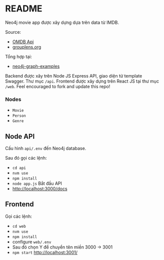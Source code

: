# README

Neo4j movie app được xây dựng dựa trên data từ IMDB.

Source:

- [OMDB Api](http://www.omdbapi.com/)
- [grouplens.org](https://grouplens.org/datasets/movielens/)

Tổng hợp tại:

- [neo4j-graph-examples](https://github.com/neo4j-graph-examples/recommendations/tree/main/data)

Backend được xây trên Node JS Express API, giao diện từ template Swagger. Thư mục `/api`.
Frontend được xây dựng trên React JS tại thư mục `/web`.
Feel encouraged to fork and update this repo!

### Nodes

- `Movie`
- `Person`
- `Genre`

## Node API

Cấu hình `api/.env` đến Neo4j database.

Sau đó gọi các lệnh:

- `cd api`
- `nvm use`
- `npm install`
- `node app.js` Bắt đầu API
- [http://localhost:3000/docs](http://localhost:3000/docs)

## Frontend

Gọi các lệnh:

- `cd web`
- `nvm use`
- `npm install`
- configure `web/.env`
- Sau đó chọn Y để chuyển tên miền 3000 -> 3001
- `npm start` [http://localhost:3001/](http://localhost:3001/)
